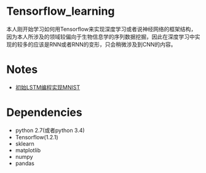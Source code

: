 # Tensorflow_learning
本人刚开始学习如何用Tensorflow来实现深度学习或者说神经网络的框架结构，因为本人所涉及的领域较偏向于生物信息学的序列数据挖掘，因此在深度学习中实现的较多的应该是RNN或者RNN的变形，只会稍微涉及到CNN的内容。

#	Notes

* [初始LSTM编程实现MNIST](https://github.com/chr2117216003/Tensorflow_learning/blob/master/Tensorflow_LSTM.ipynb)


#	Dependencies

* python 2.7(或者python 3.4)
* Tensorflow(1.2.1)
* sklearn
* matplotlib
* numpy
* pandas

